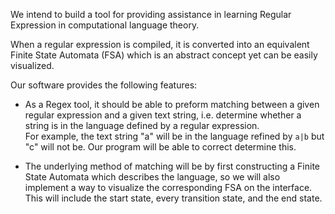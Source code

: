 We intend to build a tool for providing assistance in learning Regular Expression in computational language theory.

When a regular expression is compiled, it is converted into an equivalent Finite State Automata (FSA) which is an abstract concept yet can be easily visualized.

Our software provides the following features:
- As a Regex tool, it should be able to preform matching between a given regular expression and a given text string,
  i.e. determine whether a string is in the language defined by a regular expression.  
    For example, the text string "a" will be in the language refined by `a|b` but "c" will not be.
    Our program will be able to correct determine this.

- The underlying method of matching will be by first constructing a Finite State Automata which describes the language,
  so we will also implement a way to visualize the corresponding FSA on the interface. This will include 
  the start state, every transition state, and the end state.
